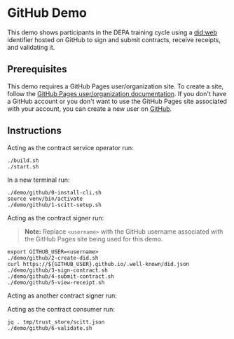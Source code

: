 # GitHub Demo

This demo shows participants in the DEPA training cycle using a [did:web](https://w3c-ccg.github.io/did-method-web/) identifier hosted on GitHub to sign and submit contracts, receive receipts, and validating it.

## Prerequisites
This demo requires a GitHub Pages user/organization site. To create a site, follow the [GitHub Pages user/organization documentation](https://pages.github.com/). 
If you don't have a GitHub account or you don't want to use the GitHub Pages site associated with your account, you can create a new user on [GitHub](https://github.com/signup).

## Instructions
Acting as the contract service operator run:

```
./build.sh
./start.sh
```

In a new terminal run:
```
./demo/github/0-install-cli.sh
source venv/bin/activate
./demo/github/1-scitt-setup.sh
```

Acting as the contract signer run:

> **Note:** Replace `<username>` with the GitHub username associated with the GitHub Pages site being used for this demo.

```
export GITHUB_USER=<username>  
./demo/github/2-create-did.sh
curl https://${GITHUB_USER}.github.io/.well-known/did.json
./demo/github/3-sign-contract.sh
./demo/github/4-submit-contract.sh
./demo/github/5-view-receipt.sh
```

Acting as another contract signer run:

Acting as the contract consumer run:

```
jq . tmp/trust_store/scitt.json
./demo/github/6-validate.sh
```